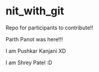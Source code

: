 # nit_with_git
Repo for participants to contribute!!

Parth Panot was here!!!

I am Pushkar Kanjani XD

I am Shrey Patel :D
